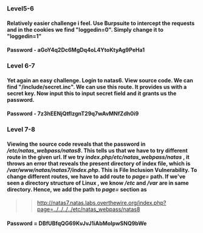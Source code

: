 ### Level5-6
#### Relatively easier challenge i feel. Use Burpsuite to intercept the requests and in the cookies we find "loggedin=0". Simply change it to "loggedin=1"
#### Password - aGoY4q2Dc6MgDq4oL4YtoKtyAg9PeHa1

### Level 6-7
#### Yet again an easy challenge. Login to natas6. View source code. We can find "/include/secret.inc". We can use this route. It provides us with a secret key. Now input this to input secret field and it grants us the password.
#### Password - 7z3hEENjQtflzgnT29q7wAvMNfZdh0i9

### Level 7-8
#### Viewing the source code reveals that the password in */etc/natas_webpass/natas8*. This tells us that we have to try different route in the given url. If we try *index.php/etc/natas_webpass/natas* , it throws an error that reveals the present directory of index file, which is */var/www/natas/natas7/index.php*. This is File Inclusion Vulnerability. To change different routes, we have to add route to *page=* path. If we've seen a directory structure of Linux , we know */etc* and */var* are in same directory. Hence, we add the path to *page=* section as 
>> http://natas7.natas.labs.overthewire.org/index.php?page=../../../../etc/natas_webpass/natas8
#### Password = DBfUBfqQG69KvJvJ1iAbMoIpwSNQ9bWe